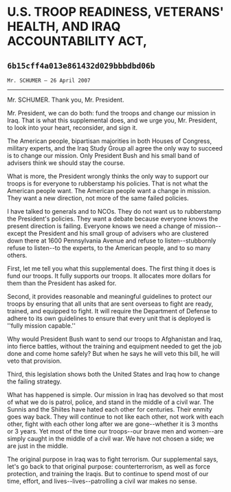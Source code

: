 # U.S. TROOP READINESS, VETERANS' HEALTH, AND IRAQ ACCOUNTABILITY ACT,
## `6b15cff4a013e861432d029bbbdbd06b`
`Mr. SCHUMER — 26 April 2007`

---


Mr. SCHUMER. Thank you, Mr. President.

Mr. President, we can do both: fund the troops and change our mission 
in Iraq. That is what this supplemental does, and we urge you, Mr. 
President, to look into your heart, reconsider, and sign it.

The American people, bipartisan majorities in both Houses of 
Congress, military experts, and the Iraq Study Group all agree the only 
way to succeed is to change our mission. Only President Bush and his 
small band of advisers think we should stay the course.

What is more, the President wrongly thinks the only way to support 
our troops is for everyone to rubberstamp his policies. That is not 
what the American people want. The American people want a change in 
mission. They want a new direction, not more of the same failed 
policies.

I have talked to generals and to NCOs. They do not want us to 
rubberstamp the President's policies. They want a debate because 
everyone knows the present direction is failing. Everyone knows we need 
a change of mission--except the President and his small group of 
advisers who are clustered down there at 1600 Pennsylvania Avenue and 
refuse to listen--stubbornly refuse to listen--to the experts, to the 
American people, and to so many others.

First, let me tell you what this supplemental does. The first thing 
it does is fund our troops. It fully supports our troops. It allocates 
more dollars for them than the President has asked for.

Second, it provides reasonable and meaningful guidelines to protect 
our troops by ensuring that all units that are sent overseas to fight 
are ready, trained, and equipped to fight. It will require the 
Department of Defense to adhere to its own guidelines to ensure that 
every unit that is deployed is ''fully mission capable.''

Why would President Bush want to send our troops to Afghanistan and 
Iraq, into fierce battles, without the training and equipment needed to 
get the job done and come home safely? But when he says he will veto 
this bill, he will veto that provision.

Third, this legislation shows both the United States and Iraq how to 
change the failing strategy.

What has happened is simple. Our mission in Iraq has devolved so that 
most of what we do is patrol, police, and stand in the middle of a 
civil war. The Sunnis and the Shiites have hated each other for 
centuries. Their enmity goes way back. They will continue to not like 
each other, not work with each other, fight with each other long after 
we are gone--whether it is 3 months or 3 years. Yet most of the time 
our troops--our brave men and women--are simply caught in the middle of 
a civil war. We have not chosen a side; we are just in the middle.

The original purpose in Iraq was to fight terrorism. Our supplemental 
says, let's go back to that original purpose: counterterrorism, as well 
as force protection, and training the Iraqis. But to continue to spend 
most of our time, effort, and lives--lives--patrolling a civil war 
makes no sense.
